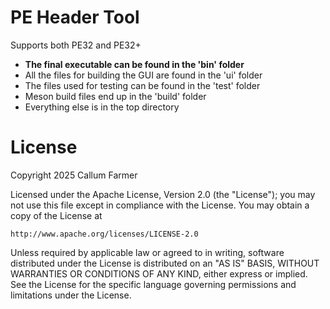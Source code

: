 # PE Header Tool
Supports both PE32 and PE32+

- **The final executable can be found in the 'bin' folder**
- All the files for building the GUI are found in the 'ui' folder
- The files used for testing can be found in the 'test' folder
- Meson build files end up in the 'build' folder
- Everything else is in the top directory

# License
Copyright 2025 Callum Farmer

Licensed under the Apache License, Version 2.0 (the "License");
you may not use this file except in compliance with the License.
You may obtain a copy of the License at

    http://www.apache.org/licenses/LICENSE-2.0

Unless required by applicable law or agreed to in writing, software
distributed under the License is distributed on an "AS IS" BASIS,
WITHOUT WARRANTIES OR CONDITIONS OF ANY KIND, either express or implied.
See the License for the specific language governing permissions and
limitations under the License.
